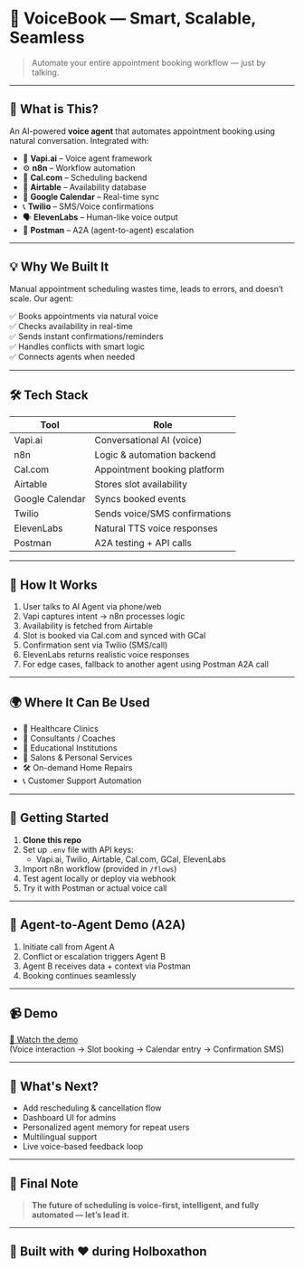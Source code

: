 # 🤖 VoiceBook — Smart, Scalable, Seamless

> Automate your entire appointment booking workflow — just by talking.

---

## 🎯 What is This?

An AI-powered **voice agent** that automates appointment booking using natural conversation. Integrated with:

- 🧠 **Vapi.ai** – Voice agent framework  
- ⚙️ **n8n** – Workflow automation  
- 📅 **Cal.com** – Scheduling backend  
- 🧾 **Airtable** – Availability database  
- 📆 **Google Calendar** – Real-time sync  
- 📞 **Twilio** – SMS/Voice confirmations  
- 🗣️ **ElevenLabs** – Human-like voice output  
- 🔁 **Postman** – A2A (agent-to-agent) escalation

---

## 💡 Why We Built It

Manual appointment scheduling wastes time, leads to errors, and doesn’t scale. Our agent:

✅ Books appointments via natural voice  
✅ Checks availability in real-time  
✅ Sends instant confirmations/reminders  
✅ Handles conflicts with smart logic  
✅ Connects agents when needed  

---

## 🛠️ Tech Stack

| Tool        | Role                         |
|-------------|------------------------------|
| Vapi.ai     | Conversational AI (voice)    |
| n8n         | Logic & automation backend   |
| Cal.com     | Appointment booking platform |
| Airtable    | Stores slot availability     |
| Google Calendar | Syncs booked events     |
| Twilio      | Sends voice/SMS confirmations|
| ElevenLabs  | Natural TTS voice responses  |
| Postman     | A2A testing + API calls      |

---

## 🧪 How It Works

1. User talks to AI Agent via phone/web  
2. Vapi captures intent → n8n processes logic  
3. Availability is fetched from Airtable  
4. Slot is booked via Cal.com and synced with GCal  
5. Confirmation sent via Twilio (SMS/call)  
6. ElevenLabs returns realistic voice responses  
7. For edge cases, fallback to another agent using Postman A2A call

---

## 🌍 Where It Can Be Used

- 🏥 Healthcare Clinics  
- 💼 Consultants / Coaches  
- 🏫 Educational Institutions  
- 💇 Salons & Personal Services  
- 🛠️ On-demand Home Repairs  
- 📞 Customer Support Automation  

---

## 🚀 Getting Started

1. **Clone this repo**
2. Set up `.env` file with API keys:
   - Vapi.ai, Twilio, Airtable, Cal.com, GCal, ElevenLabs
3. Import n8n workflow (provided in `/flows`)
4. Test agent locally or deploy via webhook
5. Try it with Postman or actual voice call

---

## 🔁 Agent-to-Agent Demo (A2A)

1. Initiate call from Agent A  
2. Conflict or escalation triggers Agent B  
3. Agent B receives data + context via Postman  
4. Booking continues seamlessly

---

## 📹 Demo

[🎥 Watch the demo](https://drive.google.com/file/d/1KvzQqotBw8n2D6ECOp0LCzA3_4rCp--9/view?usp=share_link)  
(Voice interaction → Slot booking → Calendar entry → Confirmation SMS)

---

## 📌 What's Next?

- Add rescheduling & cancellation flow  
- Dashboard UI for admins  
- Personalized agent memory for repeat users  
- Multilingual support  
- Live voice-based feedback loop

---

## 💬 Final Note

> **The future of scheduling is voice-first, intelligent, and fully automated — let’s lead it.**

---

## 🧠 Built with ❤️ during Holboxathon
